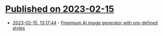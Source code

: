 # [Published on 2023-02-15](index.md)

* [2023-02-15, 13:17:44](https://lobste.rs/s/rwlm9s/freemium_ai_image_generator_with_pre) - [Freemium AI image generator with pre-defined styles](https://artimator.io)

